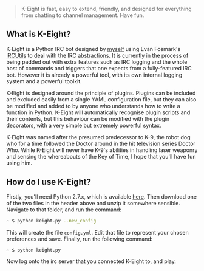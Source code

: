 > K-Eight is fast, easy to extend, friendly, and designed for everything from chatting to channel management.
> Have fun.

## What is K-Eight?
K-Eight is a Python IRC bot designed by [myself][johz] using Evan Fosmark's [IRCUtils][ircutils] to deal with the IRC abstractions.  It is currently in the process of being padded out with extra features such as IRC logging and the whole host of commands and triggers that one expects from a fully-featured IRC bot.  However it is already a powerful tool, with its own internal logging system and a powerful toolkit.

[johz]: <http://johz.wordpress.com>
[ircutils]: <http://dev.guardedcode.com/projects/ircutils/>

K-Eight is designed around the principle of plugins.  Plugins can be included and excluded easily from a single YAML configuration file, but they can also be modified and added to by anyone who understands how to write a function in Python.  K-Eight will automatically recognise plugin scripts and their contents, but this behaviour can be modified with the plugin decorators, with a very simple but extremely powerful syntax.

K-Eight was named after the presumed predecessor to K-9, the robot dog who for a time followed the Doctor around in the hit television series Doctor Who.  While K-Eight will never have K-9's abilities in handling laser weaponry and sensing the whereabouts of the Key of Time, I hope that you'll have fun using him.

## How do I use K-Eight?
Firstly, you'll need Python 2.7.x, which is available [here][pydownload].  Then download one of the two files in the header above and unzip it somewhere sensible.  Navigate to that folder, and run the command:

``` bash
~ $ python keight.py --new_config
```

This will create the file `config.yml`.  Edit that file to represent your chosen preferences and save.  Finally, run the following command:

``` bash
~ $ python keight.py
```
    
Now log onto the irc server that you connected K-Eight to, and play.

[pydownload]: <http://www.python.org/getit/releases/2.7.4/#download>
